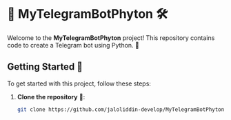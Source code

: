 # 🐍 MyTelegramBotPhyton 🛠️

Welcome to the **MyTelegramBotPhyton** project! This repository contains code to create a Telegram bot using Python. 🚀

## Getting Started 🌟

To get started with this project, follow these steps:

1. **Clone the repository** 📂:
   ```bash
   git clone https://github.com/jaloliddin-develop/MyTelegramBotPhyton.git
